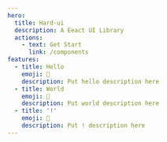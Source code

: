 ```yaml
---
hero:
  title: Hard-ui
  description: A Eeact UI Library
  actions:
    - text: Get Start
      link: /components
features:
  - title: Hello
    emoji: 💎
    description: Put hello description here
  - title: World
    emoji: 🌈
    description: Put world description here
  - title: '!'
    emoji: 🚀
    description: Put ! description here
---
```

